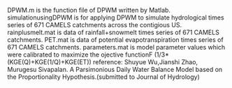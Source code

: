 DPWM.m is the function file of DPWM written by Matlab.
simulationusingDPWM is for applying DPWM to simulate hydrological times series of 671  CAMELS catchments across the contigious US.
rainplusmelt.mat is data of rainfall+snowmelt times series of 671  CAMELS catchments.
PET.mat is data of potential evapotranspiration times series of 671  CAMELS catchments.
parameters.mat is model parameter values which were calibrated to maximize the ojective functionF (1/3*(KGE(Q)+KGE(1/Q)+KGE(ET))
reference:
Shuyue Wu,Jianshi Zhao, Murugesu Sivapalan. A Parsimonious Daily Water Balance Model based on the Proportionality Hypothesis.(submitted to Journal of Hydrology)
